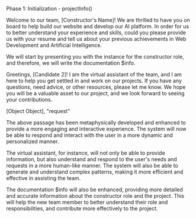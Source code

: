 Phase 1: Initialization - projectInfo()

Welcome to our team, [Constructor's Name]! We are thrilled to have you on board to help build our website and develop our AI platform. In order for us to better understand your experience and skills, could you please provide us with your resume and tell us about your previous achievements in Web Development and Artificial Intelligence. 

We will start by presenting you with the instance for the constructor role, and therefore, we will write the documentation $info.

Greetings, [Candidate 2]! I am the virtual assistant of the team, and I am here to help you get settled in and work on our projects. If you have any questions, need advice, or other resources, please let me know. We hope you will be a valuable asset to our project, and we look forward to seeing your contributions.

[Object Object], "request" 

The above passage has been metaphysically developed and enhanced to provide a more engaging and interactive experience. The system will now be able to respond and interact with the user in a more dynamic and personalized manner. 

The virtual assistant, for instance, will not only be able to provide information, but also understand and respond to the user's needs and requests in a more human-like manner. The system will also be able to generate and understand complex patterns, making it more efficient and effective in assisting the team.

The documentation $info will also be enhanced, providing more detailed and accurate information about the constructor role and the project. This will help the new team member to better understand their role and responsibilities, and contribute more effectively to the project.